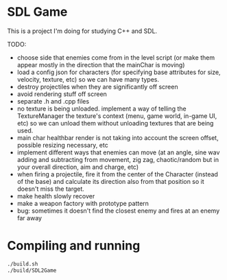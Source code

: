 # SDL Game

This is a project I'm doing for studying C++ and SDL.

TODO:
- choose side that enemies come from in the level script (or make them appear mostly in the direction that the mainChar is moving)
- load a config json for characters (for specifying base attributes for size, velocity, texture, etc) so we can have many types.
- destroy projectiles when they are significantly off screen
- avoid rendering stuff off screen
- separate .h and .cpp files
- no texture is being unloaded. implement a way of telling the TextureManager the texture's context (menu, game world, in-game UI, etc) so we can unload them without unloading textures that are being used.
- main char healthbar render is not taking into account the screen offset, possible resizing necessary, etc
- implement different ways that enemies can move (at an angle, sine wav adding and subtracting from movement, zig zag, chaotic/random but in your overall direction, aim and charge, etc)
- when firing a projectile, fire it from the center of the Character (instead of the base) and calculate its direction also from that position so it doesn't miss the target. 
- make health slowly recover
- make a weapon factory with prototype pattern
- bug: sometimes it doesn't find the closest enemy and fires at an enemy far away

# Compiling and running

```bash
./build.sh
./build/SDL2Game
```
